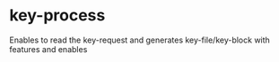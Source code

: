 # key-process
Enables to read the key-request and generates key-file/key-block with features and enables
